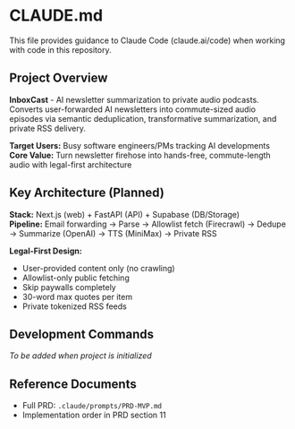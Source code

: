 # CLAUDE.md

This file provides guidance to Claude Code (claude.ai/code) when working with code in this repository.

## Project Overview

**InboxCast** - AI newsletter summarization to private audio podcasts. Converts user-forwarded AI newsletters into commute-sized audio episodes via semantic deduplication, transformative summarization, and private RSS delivery.

**Target Users:** Busy software engineers/PMs tracking AI developments  
**Core Value:** Turn newsletter firehose into hands-free, commute-length audio with legal-first architecture

## Key Architecture (Planned)

**Stack:** Next.js (web) + FastAPI (API) + Supabase (DB/Storage)  
**Pipeline:** Email forwarding → Parse → Allowlist fetch (Firecrawl) → Dedupe → Summarize (OpenAI) → TTS (MiniMax) → Private RSS

**Legal-First Design:**
- User-provided content only (no crawling)
- Allowlist-only public fetching
- Skip paywalls completely
- 30-word max quotes per item
- Private tokenized RSS feeds

## Development Commands
*To be added when project is initialized*

## Reference Documents
- Full PRD: `.claude/prompts/PRD-MVP.md`
- Implementation order in PRD section 11